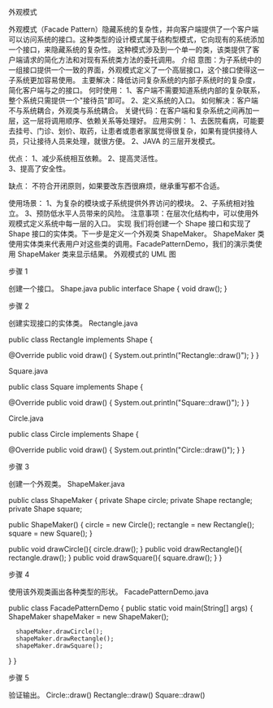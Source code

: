 外观模式

外观模式（Facade Pattern）隐藏系统的复杂性，并向客户端提供了一个客户端可以访问系统的接口。这种类型的设计模式属于结构型模式，它向现有的系统添加一个接口，来隐藏系统的复杂性。
这种模式涉及到一个单一的类，该类提供了客户端请求的简化方法和对现有系统类方法的委托调用。
介绍
意图：为子系统中的一组接口提供一个一致的界面，外观模式定义了一个高层接口，这个接口使得这一子系统更加容易使用。
主要解决：降低访问复杂系统的内部子系统时的复杂度，简化客户端与之的接口。
何时使用： 1、客户端不需要知道系统内部的复杂联系，整个系统只需提供一个"接待员"即可。 2、定义系统的入口。
如何解决：客户端不与系统耦合，外观类与系统耦合。
关键代码：在客户端和复杂系统之间再加一层，这一层将调用顺序、依赖关系等处理好。
应用实例： 1、去医院看病，可能要去挂号、门诊、划价、取药，让患者或患者家属觉得很复杂，如果有提供接待人员，只让接待人员来处理，就很方便。 2、JAVA 的三层开发模式。

优点： 
 1、减少系统相互依赖。 
 2、提高灵活性。  
 3、提高了安全性。
 
缺点：
不符合开闭原则，如果要改东西很麻烦，继承重写都不合适。

使用场景： 1、为复杂的模块或子系统提供外界访问的模块。 
2、子系统相对独立。
 3、预防低水平人员带来的风险。
注意事项：在层次化结构中，可以使用外观模式定义系统中每一层的入口。
实现
我们将创建一个 Shape 接口和实现了 Shape 接口的实体类。下一步是定义一个外观类 ShapeMaker。
ShapeMaker 类使用实体类来代表用户对这些类的调用。FacadePatternDemo，我们的演示类使用 ShapeMaker 类来显示结果。
外观模式的 UML 图

步骤 1

创建一个接口。
Shape.java
public interface Shape {
   void draw();
}

步骤 2

创建实现接口的实体类。
Rectangle.java

public class Rectangle implements Shape {

   @Override
   public void draw() {
      System.out.println("Rectangle::draw()");
   }
}

Square.java

public class Square implements Shape {

   @Override
   public void draw() {
      System.out.println("Square::draw()");
   }
}

Circle.java

public class Circle implements Shape {

   @Override
   public void draw() {
      System.out.println("Circle::draw()");
   }
}

步骤 3

创建一个外观类。
ShapeMaker.java

public class ShapeMaker {
   private Shape circle;
   private Shape rectangle;
   private Shape square;

   public ShapeMaker() {
      circle = new Circle();
      rectangle = new Rectangle();
      square = new Square();
   }

   public void drawCircle(){
      circle.draw();
   }
   public void drawRectangle(){
      rectangle.draw();
   }
   public void drawSquare(){
      square.draw();
   }
}

步骤 4

使用该外观类画出各种类型的形状。
FacadePatternDemo.java

public class FacadePatternDemo {
   public static void main(String[] args) {
      ShapeMaker shapeMaker = new ShapeMaker();

      shapeMaker.drawCircle();
      shapeMaker.drawRectangle();
      shapeMaker.drawSquare();        
   }
}

步骤 5

验证输出。
Circle::draw()
Rectangle::draw()
Square::draw()